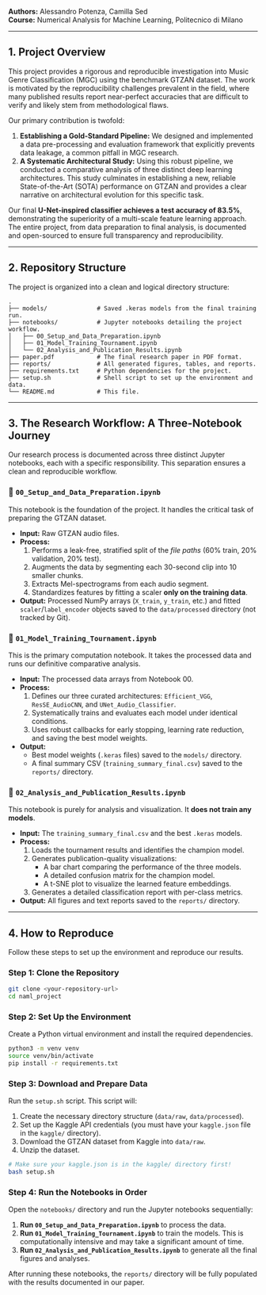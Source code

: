**Authors:** Alessandro Potenza, Camilla Sed  
**Course:** Numerical Analysis for Machine Learning, Politecnico di Milano

---

## 1. Project Overview

This project provides a rigorous and reproducible investigation into Music Genre Classification (MGC) using the benchmark GTZAN dataset. The work is motivated by the reproducibility challenges prevalent in the field, where many published results report near-perfect accuracies that are difficult to verify and likely stem from methodological flaws.

Our primary contribution is twofold:
1.  **Establishing a Gold-Standard Pipeline:** We designed and implemented a data pre-processing and evaluation framework that explicitly prevents data leakage, a common pitfall in MGC research.
2.  **A Systematic Architectural Study:** Using this robust pipeline, we conducted a comparative analysis of three distinct deep learning architectures. This study culminates in establishing a new, reliable State-of-the-Art (SOTA) performance on GTZAN and provides a clear narrative on architectural evolution for this specific task.

Our final **U-Net-inspired classifier achieves a test accuracy of 83.5%**, demonstrating the superiority of a multi-scale feature learning approach. The entire project, from data preparation to final analysis, is documented and open-sourced to ensure full transparency and reproducibility.

---

## 2. Repository Structure

The project is organized into a clean and logical directory structure:

```
.
├── models/              # Saved .keras models from the final training run.
├── notebooks/           # Jupyter notebooks detailing the project workflow.
│   ├── 00_Setup_and_Data_Preparation.ipynb
│   ├── 01_Model_Training_Tournament.ipynb
│   └── 02_Analysis_and_Publication_Results.ipynb
├── paper.pdf            # The final research paper in PDF format.
├── reports/             # All generated figures, tables, and reports.
├── requirements.txt     # Python dependencies for the project.
├── setup.sh             # Shell script to set up the environment and data.
└── README.md            # This file.
```

---

## 3. The Research Workflow: A Three-Notebook Journey

Our research process is documented across three distinct Jupyter notebooks, each with a specific responsibility. This separation ensures a clean and reproducible workflow.

### 📓 `00_Setup_and_Data_Preparation.ipynb`
This notebook is the foundation of the project. It handles the critical task of preparing the GTZAN dataset.

-   **Input:** Raw GTZAN audio files.
-   **Process:**
    1.  Performs a leak-free, stratified split of the *file paths* (60% train, 20% validation, 20% test).
    2.  Augments the data by segmenting each 30-second clip into 10 smaller chunks.
    3.  Extracts Mel-spectrograms from each audio segment.
    4.  Standardizes features by fitting a scaler **only on the training data**.
-   **Output:** Processed NumPy arrays (`X_train`, `y_train`, etc.) and fitted `scaler`/`label_encoder` objects saved to the `data/processed` directory (not tracked by Git).

### 📓 `01_Model_Training_Tournament.ipynb`
This is the primary computation notebook. It takes the processed data and runs our definitive comparative analysis.

-   **Input:** The processed data arrays from Notebook 00.
-   **Process:**
    1.  Defines our three curated architectures: `Efficient_VGG`, `ResSE_AudioCNN`, and `UNet_Audio_Classifier`.
    2.  Systematically trains and evaluates each model under identical conditions.
    3.  Uses robust callbacks for early stopping, learning rate reduction, and saving the best model weights.
-   **Output:**
    -   Best model weights (`.keras` files) saved to the `models/` directory.
    -   A final summary CSV (`training_summary_final.csv`) saved to the `reports/` directory.

### 📓 `02_Analysis_and_Publication_Results.ipynb`
This notebook is purely for analysis and visualization. It **does not train any models**.

-   **Input:** The `training_summary_final.csv` and the best `.keras` models.
-   **Process:**
    1.  Loads the tournament results and identifies the champion model.
    2.  Generates publication-quality visualizations:
        -   A bar chart comparing the performance of the three models.
        -   A detailed confusion matrix for the champion model.
        -   A t-SNE plot to visualize the learned feature embeddings.
    3.  Generates a detailed classification report with per-class metrics.
-   **Output:** All figures and text reports saved to the `reports/` directory.

---

## 4. How to Reproduce

Follow these steps to set up the environment and reproduce our results.

### Step 1: Clone the Repository
```bash
git clone <your-repository-url>
cd naml_project
```

### Step 2: Set Up the Environment
Create a Python virtual environment and install the required dependencies.
```bash
python3 -m venv venv
source venv/bin/activate
pip install -r requirements.txt
```

### Step 3: Download and Prepare Data
Run the `setup.sh` script. This script will:
1.  Create the necessary directory structure (`data/raw`, `data/processed`).
2.  Set up the Kaggle API credentials (you must have your `kaggle.json` file in the `kaggle/` directory).
3.  Download the GTZAN dataset from Kaggle into `data/raw`.
4.  Unzip the dataset.

```bash
# Make sure your kaggle.json is in the kaggle/ directory first!
bash setup.sh
```

### Step 4: Run the Notebooks in Order
Open the `notebooks/` directory and run the Jupyter notebooks sequentially:
1.  **Run `00_Setup_and_Data_Preparation.ipynb`** to process the data.
2.  **Run `01_Model_Training_Tournament.ipynb`** to train the models. This is computationally intensive and may take a significant amount of time.
3.  **Run `02_Analysis_and_Publication_Results.ipynb`** to generate all the final figures and analyses.

After running these notebooks, the `reports/` directory will be fully populated with the results documented in our paper.